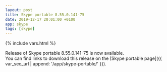 ```yaml
---
layout: post
title: Skype portable 8.55.0.141-75
date: 2019-12-17 20:01:00 +0100
app: skype
tags: [skype]
---
```

{% include vars.html %}

Release of Skype portable 8.55.0.141-75 is now available.<br />
You can find links to download this release on the [Skype portable page]({{ var_seo_url | append: '/app/skype-portable/' }}).